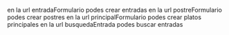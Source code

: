 en la url entradaFormulario podes crear entradas
en la url postreFormulario podes crear postres
en la url principalFormulario podes crear platos principales
en la url busquedaEntrada podes buscar entradas


    
